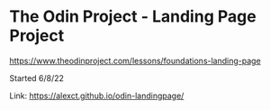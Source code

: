 # The Odin Project - Landing Page Project

https://www.theodinproject.com/lessons/foundations-landing-page

Started 6/8/22


Link: https://alexct.github.io/odin-landingpage/
